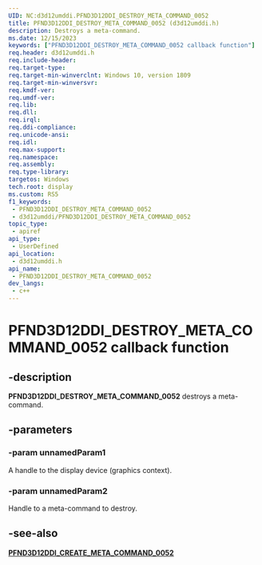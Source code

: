 ```yaml
---
UID: NC:d3d12umddi.PFND3D12DDI_DESTROY_META_COMMAND_0052
title: PFND3D12DDI_DESTROY_META_COMMAND_0052 (d3d12umddi.h)
description: Destroys a meta-command.
ms.date: 12/15/2023
keywords: ["PFND3D12DDI_DESTROY_META_COMMAND_0052 callback function"]
req.header: d3d12umddi.h
req.include-header: 
req.target-type: 
req.target-min-winverclnt: Windows 10, version 1809
req.target-min-winversvr: 
req.kmdf-ver: 
req.umdf-ver: 
req.lib: 
req.dll: 
req.irql: 
req.ddi-compliance: 
req.unicode-ansi: 
req.idl: 
req.max-support: 
req.namespace: 
req.assembly: 
req.type-library: 
targetos: Windows
tech.root: display
ms.custom: RS5
f1_keywords:
 - PFND3D12DDI_DESTROY_META_COMMAND_0052
 - d3d12umddi/PFND3D12DDI_DESTROY_META_COMMAND_0052
topic_type:
 - apiref
api_type:
 - UserDefined
api_location:
 - d3d12umddi.h
api_name:
 - PFND3D12DDI_DESTROY_META_COMMAND_0052
dev_langs:
 - c++
---
```


# PFND3D12DDI_DESTROY_META_COMMAND_0052 callback function

## -description

**PFND3D12DDI_DESTROY_META_COMMAND_0052** destroys a meta-command.

## -parameters

### -param unnamedParam1

A handle to the display device (graphics context).

### -param unnamedParam2

Handle to a meta-command to destroy.

## -see-also

[**PFND3D12DDI_CREATE_META_COMMAND_0052**](nc-d3d12umddi-pfnd3d12ddi_create_meta_command_0052.md)

